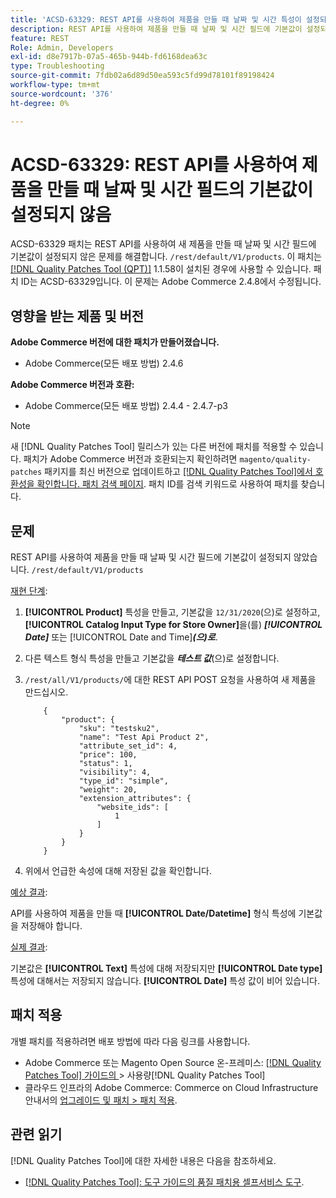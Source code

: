 ```yaml
---
title: 'ACSD-63329: REST API를 사용하여 제품을 만들 때 날짜 및 시간 특성이 설정되지 않음'
description: REST API를 사용하여 제품을 만들 때 날짜 및 시간 필드에 기본값이 설정되지 않는 Adobe Commerce 문제를 해결하려면 ACSD-63329 패치를 적용합니다.
feature: REST
Role: Admin, Developers
exl-id: d8e7917b-07a5-465b-944b-fd6168dea63c
type: Troubleshooting
source-git-commit: 7fdb02a6d89d50ea593c5fd99d78101f89198424
workflow-type: tm+mt
source-wordcount: '376'
ht-degree: 0%

---
```


# ACSD-63329: REST API를 사용하여 제품을 만들 때 날짜 및 시간 필드의 기본값이 설정되지 않음

ACSD-63329 패치는 REST API를 사용하여 새 제품을 만들 때 날짜 및 시간 필드에 기본값이 설정되지 않은 문제를 해결합니다. `/rest/default/V1/products`. 이 패치는 [[!DNL Quality Patches Tool (QPT)]](/help/tools/quality-patches-tool/quality-patches-tool-to-self-serve-quality-patches.md) 1.1.58이 설치된 경우에 사용할 수 있습니다. 패치 ID는 ACSD-63329입니다. 이 문제는 Adobe Commerce 2.4.8에서 수정됩니다.

## 영향을 받는 제품 및 버전

**Adobe Commerce 버전에 대한 패치가 만들어졌습니다.**

* Adobe Commerce(모든 배포 방법) 2.4.6

**Adobe Commerce 버전과 호환:**

* Adobe Commerce(모든 배포 방법) 2.4.4 - 2.4.7-p3

>[!NOTE]
>
>새 [!DNL Quality Patches Tool] 릴리스가 있는 다른 버전에 패치를 적용할 수 있습니다. 패치가 Adobe Commerce 버전과 호환되는지 확인하려면 `magento/quality-patches` 패키지를 최신 버전으로 업데이트하고 [[!DNL Quality Patches Tool]에서 호환성을 확인합니다. 패치 검색 페이지](https://experienceleague.adobe.com/tools/commerce-quality-patches/index.html?lang=ko). 패치 ID를 검색 키워드로 사용하여 패치를 찾습니다.

## 문제

REST API를 사용하여 제품을 만들 때 날짜 및 시간 필드에 기본값이 설정되지 않았습니다. `/rest/default/V1/products`

<u>재현 단계</u>:

1. **[!UICONTROL Product]** 특성을 만들고, 기본값을 `12/31/2020`(으)로 설정하고, **[!UICONTROL Catalog Input Type for Store Owner]**&#x200B;을(를) ***[!UICONTROL Date]*** 또는 [!UICONTROL Date and Time]&#x200B;***(으)로 &#x200B;***.
1. 다른 텍스트 형식 특성을 만들고 기본값을 ***테스트 값***(으)로 설정합니다.
1. `/rest/all/V1/products/`에 대한 REST API POST 요청을 사용하여 새 제품을 만드십시오.

   ```
       {
           "product": {
               "sku": "testsku2",
               "name": "Test Api Product 2",
               "attribute_set_id": 4,
               "price": 100,
               "status": 1,
               "visibility": 4,
               "type_id": "simple",
               "weight": 20,
               "extension_attributes": {
                   "website_ids": [
                       1
                   ]
               }
           }
       }
   ```

1. 위에서 언급한 속성에 대해 저장된 값을 확인합니다.

<u>예상 결과</u>:

API를 사용하여 제품을 만들 때 **[!UICONTROL Date/Datetime]** 형식 특성에 기본값을 저장해야 합니다.

<u>실제 결과</u>:

기본값은 **[!UICONTROL Text]** 특성에 대해 저장되지만 **[!UICONTROL Date type]** 특성에 대해서는 저장되지 않습니다. **[!UICONTROL Date]** 특성 값이 비어 있습니다.

## 패치 적용

개별 패치를 적용하려면 배포 방법에 따라 다음 링크를 사용합니다.

* Adobe Commerce 또는 Magento Open Source 온-프레미스: [[!DNL Quality Patches Tool]  가이드의 ](/help/tools/quality-patches-tool/usage.md)> 사용량[!DNL Quality Patches Tool]
* 클라우드 인프라의 Adobe Commerce: Commerce on Cloud Infrastructure 안내서의 [업그레이드 및 패치 > 패치 적용](https://experienceleague.adobe.com/docs/commerce-cloud-service/user-guide/develop/upgrade/apply-patches.html?lang=ko).

## 관련 읽기

[!DNL Quality Patches Tool]에 대한 자세한 내용은 다음을 참조하세요.

* [[!DNL Quality Patches Tool]: 도구 가이드의 품질 패치용 셀프서비스 도구](/help/tools/quality-patches-tool/quality-patches-tool-to-self-serve-quality-patches.md).
